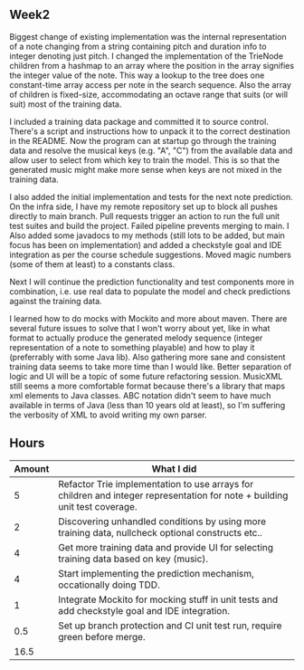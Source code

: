 ## Week2

Biggest change of existing implementation was the internal representation of a note changing from a string containing pitch and duration info to integer denoting just pitch. I changed the implementation of the TrieNode children from a hashmap to an array where the position in the array signifies the integer value of the note. This way a lookup to the tree does one constant-time array access per note in the search sequence. Also the array of children is fixed-size, accommodating an octave range that suits (or will suit) most of the training data.

I included a training data package and committed it to source control. There's a script and instructions how to unpack it to the correct destination in the README. Now the program can at startup go through the training data and resolve the musical keys (e.g. "A", "C") from the available data and allow user to select from which key to train the model. This is so that the generated music might make more sense when keys are not mixed in the training data.

I also added the initial implementation and tests for the next note prediction. On the infra side, I have my remote repository set up to block all pushes directly to main branch. Pull requests trigger an action to run the full unit test suites and build the project. Failed pipeline prevents merging to main. I Also added some javadocs to my methods (still lots to be added, but main focus has been on implementation) and added a checkstyle goal and IDE integration as per the course schedule suggestions. Moved magic numbers (some of them at least) to a constants class.

Next I will continue the prediction functionality and test components more in combination, i.e. use real data to populate the model and check predictions against the training data.

I learned how to do mocks with Mockito and more about maven. There are several future issues to solve that I won't worry about yet, like in what format to actually produce the generated melody sequence (integer representation of a note to something playable) and how to play it (preferrably with some Java lib). Also gathering more sane and consistent training data seems to take more time than I would like. Better separation of logic and UI will be a topic of some future refactoring session. MusicXML still seems a more comfortable format because there's a library that maps xml elements to Java classes. ABC notation didn't seem to have much available in terms of Java (less than 10 years old at least), so I'm suffering the verbosity of XML to avoid writing my own parser. 


## Hours

|Amount|What I did|
|-|-|
|5|Refactor Trie implementation to use arrays for children and integer representation for note + building unit test coverage.|
|2|Discovering unhandled conditions by using more training data, nullcheck optional constructs etc..|
|4|Get more training data and provide UI for selecting training data based on key (music).|
|4|Start implementing the prediction mechanism, occationally doing TDD.|
|1|Integrate Mockito for mocking stuff in unit tests and add checkstyle goal and IDE integration.|
|0.5|Set up branch protection and CI unit test run, require green before merge.|
|16.5||